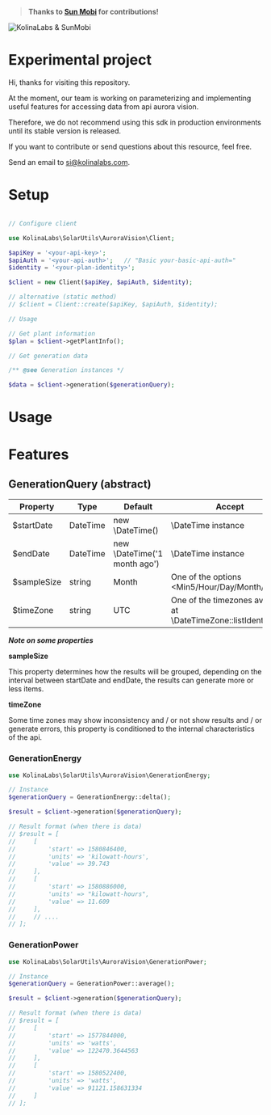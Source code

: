
> **Thanks to [Sun Mobi](https://sunmobi.com.br/) for contributions!**

![KolinaLabs & SunMobi](https://cdn.kolinalabs.com/partner-sunmobi.png)

# Experimental project

Hi, thanks for visiting this repository.

At the moment, our team is working on parameterizing and implementing useful features for accessing data from api aurora vision.

Therefore, we do not recommend using this sdk in production environments until its stable version is released.

If you want to contribute or send questions about this resource, feel free.

Send an email to si@kolinalabs.com.

# Setup


```php

// Configure client

use KolinaLabs\SolarUtils\AuroraVision\Client;

$apiKey = '<your-api-key>';
$apiAuth = '<your-api-auth>';   // "Basic your-basic-api-auth="
$identity = '<your-plan-identity>';

$client = new Client($apiKey, $apiAuth, $identity);

// alternative (static method)
// $client = Client::create($apiKey, $apiAuth, $identity);

// Usage

// Get plant information
$plan = $client->getPlantInfo();

// Get generation data

/** @see Generation instances */

$data = $client->generation($generationQuery);

```

# Usage

# Features

## GenerationQuery (abstract)

| Property | Type | Default | Accept |
|---|---|---|---|
| $startDate | DateTime | new \DateTime() | \DateTime instance |
| $endDate | DateTime | new \DateTime('1 month ago') | \DateTime instance |
| $sampleSize | string | Month | One of the options <Min5/Hour/Day/Month/Year> |
| $timeZone | string | UTC | One of the timezones available at \DateTimeZone::listIdentifiers() |

**_Note on some properties_**

**sampleSize**

This property determines how the results will be grouped, depending on the interval between startDate and endDate, the results can generate more or less items.

**timeZone**

Some time zones may show inconsistency and / or not show results and / or generate errors, this property is conditioned to the internal characteristics of the api.

### GenerationEnergy

```php
use KolinaLabs\SolarUtils\AuroraVision\GenerationEnergy;

// Instance
$generationQuery = GenerationEnergy::delta();

$result = $client->generation($generationQuery);

// Result format (when there is data)
// $result = [
//     [
//         'start' => 1580846400,
//         'units' => 'kilowatt-hours',
//         'value' => 39.743
//     ],
//     [
//         'start' => 1580886000,
//         'units' => "kilowatt-hours",
//         'value' => 11.609
//     ],
//     // ....
// ];
```

### GenerationPower

```php
use KolinaLabs\SolarUtils\AuroraVision\GenerationPower;

// Instance
$generationQuery = GenerationPower::average();

$result = $client->generation($generationQuery);

// Result format (when there is data)
// $result = [
//     [
//         'start' => 1577844000,
//         'units' => 'watts',
//         'value' => 122470.3644563
//     ],
//     [
//         'start' => 1580522400,
//         'units' => 'watts',
//         'value' => 91121.158631334
//     ]
// ];
```
